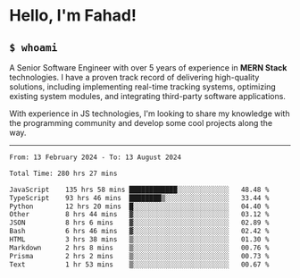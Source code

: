 <h1>Hello, I'm Fahad!</h1>

<h2><code>$ whoami</code></h2>

A Senior Software Engineer with over 5 years of experience in **MERN Stack** technologies. I have a proven track record of delivering high-quality solutions, including implementing real-time tracking systems, optimizing existing system modules, and integrating third-party software applications.

With experience in JS technologies, I'm looking to share my knowledge with the programming community and develop some cool projects along the way.

---

<!--START_SECTION:waka-->

```txt
From: 13 February 2024 - To: 13 August 2024

Total Time: 280 hrs 27 mins

JavaScript    135 hrs 58 mins ████████████░░░░░░░░░░░░░   48.48 %
TypeScript    93 hrs 46 mins  ████████▒░░░░░░░░░░░░░░░░   33.44 %
Python        12 hrs 20 mins  █░░░░░░░░░░░░░░░░░░░░░░░░   04.40 %
Other         8 hrs 44 mins   ▓░░░░░░░░░░░░░░░░░░░░░░░░   03.12 %
JSON          8 hrs 6 mins    ▓░░░░░░░░░░░░░░░░░░░░░░░░   02.89 %
Bash          6 hrs 46 mins   ▓░░░░░░░░░░░░░░░░░░░░░░░░   02.42 %
HTML          3 hrs 38 mins   ▒░░░░░░░░░░░░░░░░░░░░░░░░   01.30 %
Markdown      2 hrs 8 mins    ▒░░░░░░░░░░░░░░░░░░░░░░░░   00.76 %
Prisma        2 hrs 2 mins    ▒░░░░░░░░░░░░░░░░░░░░░░░░   00.73 %
Text          1 hr 53 mins    ▒░░░░░░░░░░░░░░░░░░░░░░░░   00.67 %
```

<!--END_SECTION:waka-->

<!--
**heyFahad/heyFahad** is a ✨ _special_ ✨ repository because its `README.md` (this file) appears on your GitHub profile.

Here are some ideas to get you started:

- 🔭 I’m currently working on ...
- 🌱 I’m currently learning ...
- 👯 I’m looking to collaborate on ...
- 🤔 I’m looking for help with ...
- 💬 Ask me about ...
- 📫 How to reach me: ...
- 😄 Pronouns: ...
- ⚡ Fun fact: ...
-->
